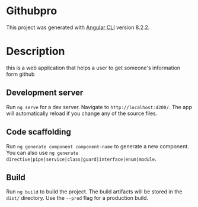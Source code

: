 # Githubpro

This project was generated with [Angular CLI](https://github.com/angular/angular-cli) version 8.2.2.


# Description
this is a web application that helps a user to get someone's information form github
## Development server

Run `ng serve` for a dev server. Navigate to `http://localhost:4200/`. The app will automatically reload if you change any of the source files.

## Code scaffolding

Run `ng generate component component-name` to generate a new component. You can also use `ng generate directive|pipe|service|class|guard|interface|enum|module`.

## Build

Run `ng build` to build the project. The build artifacts will be stored in the `dist/` directory. Use the `--prod` flag for a production build.
